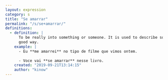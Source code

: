 ```yaml
---
layout: expression
category: s
title: "Se amarrar"
permalink: "/s/se+amarrar/"
definitions:
  - definition: |
      To be really into something or someone. It is used to describe someone who got hooked on something, in a
      good way.
    example: |
      - Eu **me amarrei** no tipo de filme que vimos ontem.
      
      - Voce vai **se amarrar** nesse livro.
    created: "2019-09-21T13:14:15"
    author: "kinow"
---
```

